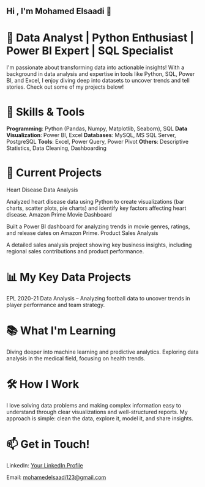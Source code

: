 ## Hi , I'm Mohamed Elsaadi 👋

# 🚀 Data Analyst | Python Enthusiast | Power BI Expert | SQL Specialist
I'm passionate about transforming data into actionable insights! With a background in data analysis and expertise in tools like Python, SQL, Power BI, and Excel, I enjoy diving deep into datasets to uncover trends and tell stories. Check out some of my projects below!

# 🔧 Skills & Tools
**Programming**: Python (Pandas, Numpy, Matplotlib, Seaborn), SQL
**Data Visualization**: Power BI, Excel
**Databases**: MySQL, MS SQL Server, PostgreSQL
**Tools**: Excel, Power Query, Power Pivot
**Others**: Descriptive Statistics, Data Cleaning, Dashboarding
# 💼 Current Projects
Heart Disease Data Analysis

Analyzed heart disease data using Python to create visualizations (bar charts, scatter plots, pie charts) and identify key factors affecting heart disease.
Amazon Prime Movie Dashboard

Built a Power BI dashboard for analyzing trends in movie genres, ratings, and release dates on Amazon Prime.
Product Sales Analysis

A detailed sales analysis project showing key business insights, including regional sales contributions and product performance.
# 📊 My Key Data Projects
EPL 2020-21 Data Analysis – Analyzing football data to uncover trends in player performance and team strategy.
# 📚 What I'm Learning
Diving deeper into machine learning and predictive analytics.
Exploring data analysis in the medical field, focusing on health trends.
# 🛠 How I Work
I love solving data problems and making complex information easy to understand through clear visualizations and well-structured reports. My approach is simple: clean the data, explore it, model it, and share insights.

# 📫 Get in Touch!
LinkedIn: [Your LinkedIn Profile](https://www.linkedin.com/in/mohamed-elsaadi/)

Email: mohamedelsaadi123@gmail.com


